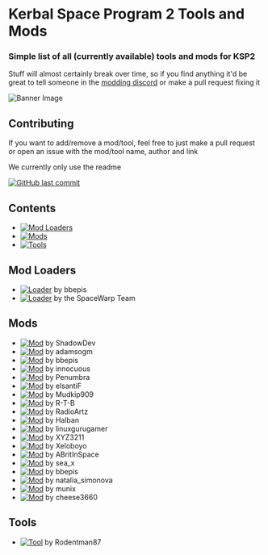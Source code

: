 # Kerbal Space Program 2 Tools and Mods
### Simple list of all (currently available) tools and mods for KSP2
Stuff will almost certainly break over time, so if you find anything it'd be great to tell someone in the [modding discord](https://discord.gg/3D7Yj9SJ8n) or make a pull request fixing it

![Banner Image](https://i.imgur.com/TURXsC7.jpg)

## Contributing
If you want to add/remove a mod/tool, feel free to just make a pull request or open an issue with the mod/tool name, author and link

We currently only use the readme

[![GitHub last commit](https://img.shields.io/github/last-commit/warior456/KSP-2-tools-and-mods)](https://github.com/USERNAME/REPOSITORY/commits/main)

## Contents
- [![Mod Loaders](https://img.shields.io/badge/Mod_Loaders-red)](#mod-loaders)
- [![Mods](https://img.shields.io/badge/Mods-green)](#mods)
- [![Tools](https://img.shields.io/badge/Tools-blue)](#tools)

## Mod Loaders
- [![Loader](https://img.shields.io/badge/Loader-BepInEx-red)](https://spacedock.info/mod/3255/BepInEx%20for%20KSP%202) by bbepis
- [![Loader](https://img.shields.io/badge/Loader-SpaceWarp-red)](https://github.com/X606/SpaceWarp) by the SpaceWarp Team

## Mods
- [![Mod](https://img.shields.io/badge/Mod-Cheat_Menu-green)](https://spacedock.info/mod/3266/Cheats%20Menu) by ShadowDev
- [![Mod](https://img.shields.io/badge/Mod-Custom_Flags-green)](https://spacedock.info/mod/3262/Custom%20Flags) by adamsogm
- [![Mod](https://img.shields.io/badge/Mod-CustomFlagLoader-green)](https://forum.kerbalspaceprogram.com/index.php?/topic/212988-customflagloader-load-custom-flags/) by bbepis
- [![Mod](https://img.shields.io/badge/Mod-FPS_Limiter-green)](https://spacedock.info/mod/3259/FPS%20Limiter) by innocuous
- [![Mod](https://img.shields.io/badge/Mod-Kerbal_Joint_Re--Reinforcement-green)](https://github.com/penumbra779/Kerbal-Joint-Re-Reinforcement) by Penumbra
- [![Mod](https://img.shields.io/badge/Mod-Kerbal_Optimization_Program_(KOPMod)-green)](https://github.com/elsantiF/KOPMod/releases/tag/0.1) by elsantiF
- [![Mod](https://img.shields.io/badge/Mod-KSP2--IVA-green)](https://github.com/Mudkip909/KSP2-IVA) by Mudkip909
- [![Mod](https://img.shields.io/badge/Mod-KSP_Simple_Steam_Launch-green)](https://github.com/R-T-B/KSSL) by R-T-B
- [![Mod](https://img.shields.io/badge/Mod-LagRemover-green)](https://spacedock.info/mod/3256/LagRemover) by RadioArtz
- [![Mod](https://img.shields.io/badge/Mod-Lazy_Orbit-green)](https://spacedock.info/mod/3258/Lazy%20Orbit) by Halban
- [![Mod](https://img.shields.io/badge/Mod-Less_Wobbly-green)](https://spacedock.info/mod/3267/Less%20Wobbly) by linuxgurugamer
- [![Mod](https://img.shields.io/badge/Mod-Maneuver_Node_Controller-green)](https://spacedock.info/mod/3270/Maneuver%20Node%20Controller) by XYZ3211
- [![Mod](https://img.shields.io/badge/Mod-NotEnoughShips-green)](https://github.com/Xeloboyo/NotEnoughShips) by Xeloboyo
- [![Mod](https://img.shields.io/badge/Mod-Rendezvous_Cheat-green)](https://github.com/ABritInSpace/RendezvousCheat-KSP2) by ABritInSpace
- [![Mod](https://img.shields.io/badge/Mod-Small_Debug_Window-green)](https://spacedock.info/mod/3263/Small%20Debug%20Window) by sea_x
- [![Mod](https://img.shields.io/badge/Mod-SpaceWarp_loader_for_BepInEx-green)](https://spacedock.info/mod/3265/SpaceWarp%20loader%20for%20BepInEx) by bbepis
- [![Mod](https://img.shields.io/badge/Mod-StageInfo-green)](https://spacedock.info/mod/3272/Stage%20Info) by natalia_simonova
- [![Mod](https://img.shields.io/badge/Mod-Sticky_Orbit_Markers-green)](https://spacedock.info/mod/3264/Sticky%20Orbit%20Markers) by munix
- [![Mod](https://img.shields.io/badge/Mod-Unity_Explorer_for_Space_Warp-green)](https://spacedock.info/mod/3268/Unity%20Explorer%20for%20Space%20Warp) by cheese3660


## Tools
- [![Tool](https://img.shields.io/badge/Tool-KSP2_Save_Viewer-blue)](https://github.com/Rodentman87/KSP2_Save_Viewer/releases) by Rodentman87


